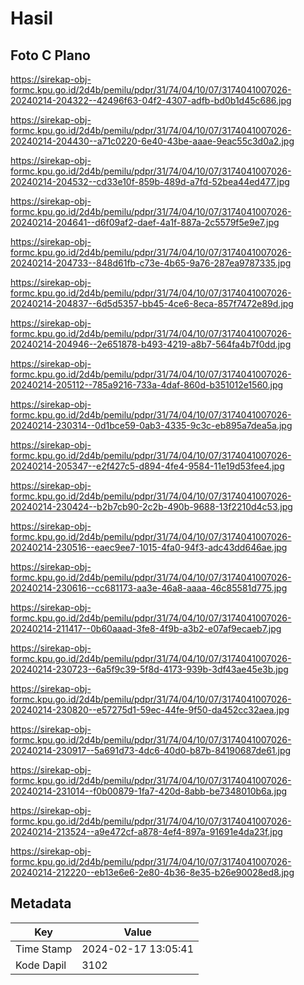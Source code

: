 # Hasil

## Foto C Plano

https://sirekap-obj-formc.kpu.go.id/2d4b/pemilu/pdpr/31/74/04/10/07/3174041007026-20240214-204322--42496f63-04f2-4307-adfb-bd0b1d45c686.jpg

https://sirekap-obj-formc.kpu.go.id/2d4b/pemilu/pdpr/31/74/04/10/07/3174041007026-20240214-204430--a71c0220-6e40-43be-aaae-9eac55c3d0a2.jpg

https://sirekap-obj-formc.kpu.go.id/2d4b/pemilu/pdpr/31/74/04/10/07/3174041007026-20240214-204532--cd33e10f-859b-489d-a7fd-52bea44ed477.jpg

https://sirekap-obj-formc.kpu.go.id/2d4b/pemilu/pdpr/31/74/04/10/07/3174041007026-20240214-204641--d6f09af2-daef-4a1f-887a-2c5579f5e9e7.jpg

https://sirekap-obj-formc.kpu.go.id/2d4b/pemilu/pdpr/31/74/04/10/07/3174041007026-20240214-204733--848d61fb-c73e-4b65-9a76-287ea9787335.jpg

https://sirekap-obj-formc.kpu.go.id/2d4b/pemilu/pdpr/31/74/04/10/07/3174041007026-20240214-204837--6d5d5357-bb45-4ce6-8eca-857f7472e89d.jpg

https://sirekap-obj-formc.kpu.go.id/2d4b/pemilu/pdpr/31/74/04/10/07/3174041007026-20240214-204946--2e651878-b493-4219-a8b7-564fa4b7f0dd.jpg

https://sirekap-obj-formc.kpu.go.id/2d4b/pemilu/pdpr/31/74/04/10/07/3174041007026-20240214-205112--785a9216-733a-4daf-860d-b351012e1560.jpg

https://sirekap-obj-formc.kpu.go.id/2d4b/pemilu/pdpr/31/74/04/10/07/3174041007026-20240214-230314--0d1bce59-0ab3-4335-9c3c-eb895a7dea5a.jpg

https://sirekap-obj-formc.kpu.go.id/2d4b/pemilu/pdpr/31/74/04/10/07/3174041007026-20240214-205347--e2f427c5-d894-4fe4-9584-11e19d53fee4.jpg

https://sirekap-obj-formc.kpu.go.id/2d4b/pemilu/pdpr/31/74/04/10/07/3174041007026-20240214-230424--b2b7cb90-2c2b-490b-9688-13f2210d4c53.jpg

https://sirekap-obj-formc.kpu.go.id/2d4b/pemilu/pdpr/31/74/04/10/07/3174041007026-20240214-230516--eaec9ee7-1015-4fa0-94f3-adc43dd646ae.jpg

https://sirekap-obj-formc.kpu.go.id/2d4b/pemilu/pdpr/31/74/04/10/07/3174041007026-20240214-230616--cc681173-aa3e-46a8-aaaa-46c85581d775.jpg

https://sirekap-obj-formc.kpu.go.id/2d4b/pemilu/pdpr/31/74/04/10/07/3174041007026-20240214-211417--0b60aaad-3fe8-4f9b-a3b2-e07af9ecaeb7.jpg

https://sirekap-obj-formc.kpu.go.id/2d4b/pemilu/pdpr/31/74/04/10/07/3174041007026-20240214-230723--6a5f9c39-5f8d-4173-939b-3df43ae45e3b.jpg

https://sirekap-obj-formc.kpu.go.id/2d4b/pemilu/pdpr/31/74/04/10/07/3174041007026-20240214-230820--e57275d1-59ec-44fe-9f50-da452cc32aea.jpg

https://sirekap-obj-formc.kpu.go.id/2d4b/pemilu/pdpr/31/74/04/10/07/3174041007026-20240214-230917--5a691d73-4dc6-40d0-b87b-84190687de61.jpg

https://sirekap-obj-formc.kpu.go.id/2d4b/pemilu/pdpr/31/74/04/10/07/3174041007026-20240214-231014--f0b00879-1fa7-420d-8abb-be7348010b6a.jpg

https://sirekap-obj-formc.kpu.go.id/2d4b/pemilu/pdpr/31/74/04/10/07/3174041007026-20240214-213524--a9e472cf-a878-4ef4-897a-91691e4da23f.jpg

https://sirekap-obj-formc.kpu.go.id/2d4b/pemilu/pdpr/31/74/04/10/07/3174041007026-20240214-212220--eb13e6e6-2e80-4b36-8e35-b26e90028ed8.jpg


## Metadata

| Key        | Value               |
| ---------- | ------------------- |
| Time Stamp | 2024-02-17 13:05:41 |
| Kode Dapil | 3102                |



